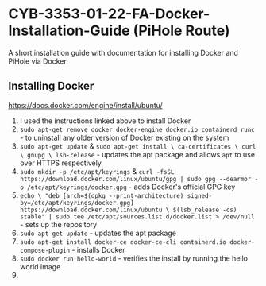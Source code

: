 # CYB-3353-01-22-FA-Docker-Installation-Guide (PiHole Route)
A short installation guide with documentation for installing Docker and PiHole via Docker

## Installing Docker
https://docs.docker.com/engine/install/ubuntu/
1. I used the instructions linked above to install Docker
2. `sudo apt-get remove docker docker-engine docker.io containerd runc` - to uninstall any older version of Docker existing on the system
3. `sudo apt-get update` & `sudo apt-get install \ ca-certificates \ curl \ gnupg \ lsb-release` - updates the apt package and allows `apt` to use over HTTPS respectively
4. `sudo mkdir -p /etc/apt/keyrings` & `curl -fsSL https://download.docker.com/linux/ubuntu/gpg | sudo gpg --dearmor -o /etc/apt/keyrings/docker.gpg` - adds Docker's official GPG key
5. `echo \
  "deb [arch=$(dpkg --print-architecture) signed-by=/etc/apt/keyrings/docker.gpg] https://download.docker.com/linux/ubuntu \
  $(lsb_release -cs) stable" | sudo tee /etc/apt/sources.list.d/docker.list > /dev/null` - sets up the repository
6. `sudo apt-get update` - updates the apt package
7. `sudo apt-get install docker-ce docker-ce-cli containerd.io docker-compose-plugin` - installs Docker
8. `sudo docker run hello-world` - verifies the install by running the hello world image
9. 

## 
